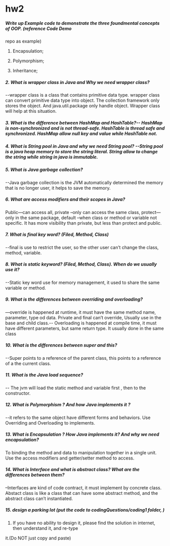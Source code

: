 
# hw2

#####  Write up Example code to demonstrate the three foundmental concepts of OOP. (reference Code Demo

repo as example)

1.  Encapsulation;

2.  Polymorphism;

3.  Inheritance;

##### 2.  What is wrapper class in Java and Why we need wrapper class?

--wrapper class is a class that contains primitive data type. wrapper class can convert primitive data type into object. The collection framework only stores the object. And java.util.package only handle object. Wrapper class will help at this situation.

##### 3. What is the difference between HashMap and HashTable?-- HashMap is non-synchronized and is not thread-safe.  HashTable is thread safe and synchronized. HashMap allow null key and value while HashTable not.

##### 4.  What is String pool in Java and why we need String pool? --String pool is a java heap memory to store the string literal. String allow to change the string while string in java is immutable.

##### 5.  What is Java garbage collection?
 --Java garbage collection is  the JVM automatically determined the memory that is no longer user, it helps to save the memory.

##### 6.  What are access modifiers and their scopes in Java?    
  Public—can access all, private –only can access the same class, protect—only in the same package, default –when class or method or variable not specific. It has more visibility than private, but less than protect and public.

##### 7.  What is final key word? (Filed, Method, Class) 
--final is use to restrict the user, so the other user can’t change the class, method, variable.

##### 8.  What is static keyword? (Filed, Method, Class). When do we usually use it?  
--Static key word use for memory management, it used to share the same variable or method.

##### 9.  What is the differences between overriding and overloading?
—override is happened at runtime, it must have the same method  name, parameter, type od data. Private and final can’t override, Usually use in the base and child class.-- Overloading is  happened at compile time, it must have different parameters, but same return type. It usually done in the same class

##### 10.  What is the differences between super and this? 
--Super points to a reference of the parent class, this points to a reference of a the current class.

##### 11.  What is the Java load sequence?
-- The jvm will load the static method and variable first , then to the constructor.

##### 12.  What is Polymorphism ? And how Java implements it ? 
--it refers to the same object have different forms and behaviors. Use Overriding and Overloading to implements.

##### 13.  What is Encapsulation ? How Java implements it? And why we need encapsulation? 
To binding the method and data to manipulation together in a single unit. Use the access modifiers and getter/setter method to access.

##### 14.  What is Interface and what is abstract class? What are the differences between them? 
–Interfaces are kind of code contract, it must implement by concrete class. Abstact class is like a class that can have some abstract method, and the abstract class can’t instantiated.

##### 15.  design a parking lot (put the code to codingQuestions/coding1 folder, )

1.  If you have no ability to design it, please find the solution in internet, then understand it, and re-type

it.(Do NOT just copy and paste)
